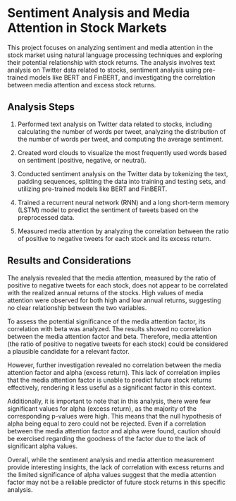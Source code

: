 # Sentiment Analysis and Media Attention in Stock Markets

This project focuses on analyzing sentiment and media attention in the stock market using natural language processing techniques and exploring their potential relationship with stock returns. The analysis involves text analysis on Twitter data related to stocks, sentiment analysis using pre-trained models like BERT and FinBERT, and investigating the correlation between media attention and excess stock returns.

## Analysis Steps

1. Performed text analysis on Twitter data related to stocks, including calculating the number of words per tweet, analyzing the distribution of the number of words per tweet, and computing the average sentiment.

2. Created word clouds to visualize the most frequently used words based on sentiment (positive, negative, or neutral).

3. Conducted sentiment analysis on the Twitter data by tokenizing the text, padding sequences, splitting the data into training and testing sets, and utilizing pre-trained models like BERT and FinBERT.

4. Trained a recurrent neural network (RNN) and a long short-term memory (LSTM) model to predict the sentiment of tweets based on the preprocessed data.

5. Measured media attention by analyzing the correlation between the ratio of positive to negative tweets for each stock and its excess return.

## Results and Considerations

The analysis revealed that the media attention, measured by the ratio of positive to negative tweets for each stock, does not appear to be correlated with the realized annual returns of the stocks. High values of media attention were observed for both high and low annual returns, suggesting no clear relationship between the two variables.

To assess the potential significance of the media attention factor, its correlation with beta was analyzed. The results showed no correlation between the media attention factor and beta. Therefore, media attention (the ratio of positive to negative tweets for each stock) could be considered a plausible candidate for a relevant factor.

However, further investigation revealed no correlation between the media attention factor and alpha (excess return). This lack of correlation implies that the media attention factor is unable to predict future stock returns effectively, rendering it less useful as a significant factor in this context.

Additionally, it is important to note that in this analysis, there were few significant values for alpha (excess return), as the majority of the corresponding p-values were high. This means that the null hypothesis of alpha being equal to zero could not be rejected. Even if a correlation between the media attention factor and alpha were found, caution should be exercised regarding the goodness of the factor due to the lack of significant alpha values.

Overall, while the sentiment analysis and media attention measurement provide interesting insights, the lack of correlation with excess returns and the limited significance of alpha values suggest that the media attention factor may not be a reliable predictor of future stock returns in this specific analysis.